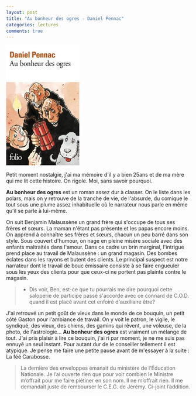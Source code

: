```yaml
---
layout: post
title: "Au bonheur des ogres - Daniel Pennac"
categories: lectures
comments: true
---
```


![moutons](https://github.com/homeostasie/bouquins/raw/master/_pics/lv/pennac_daniel/au-bonheur-des-ogres.jpg)

Petit moment nostalgie, j'ai ma mémoire d'il y a bien 25ans et de ma mère qui me lit cette histoire. On rigole. Moi, sans savoir pourquoi.

**Au bonheur des ogres** est un roman assez dur à classer. On le liste dans les polars, mais on y retrouve de la tranche de vie, de l'absurde, du comique le tout sous une plume assez inhabituelle où le narrateur nous parle en même qu'il se parle à lui-même. 

On suit Benjamin Malaussène un grand frère qui s'occupe de tous ses frères et sœurs. La maman n'étant pas présente et les papas encore moins. On apprend à connaître ses frères et sœurs, chacun un peu barré dans son style. Sous couvert d'humour, on nage en pleine misère sociale avec des enfants maltraités dans l'amour. Dans ce cadre un brin marginal, l'intrigue prend place au travail de Malaussène : un grand magasin. Des bombes éclates dans les rayons et butent des clients. Le principal suspect est notre narrateur dont le travail de bouc émissaire consiste à se faire engueuler sous les yeux des clients pour que ceux-ci ne portent pas plainte contre le magasin.

> - Dis voir, Ben, est-ce que tu pourrais me dire pourquoi cette saloperie de participe passé s'accorde avec ce connard de C.O.D. quand il est placé avant cet enfoiré d'auxiliaire être?

J'ai retrouvé un petit goût de vieux dans le monde de ce bouquin, un petit côté Gaston pour l'ambiance de travail. On y voit le patron, le vigile, le syndiqué, des vieux, des chiens, des gamins qui rêvent, une voleuse, de la photo, de l'astrologie... **Au bonheur des ogres** est vraiment un mélange de tout. J'ai pris plaisir à lire ce bouquin, j'ai ri par moment, je ne me suis pas ennuyé un seul instant. Pour autant dur de le conseiller tellement il est atypique. Je pense me faire une petite pause avant de m'essayer à la suite : La féé Carabosse.

> La dernière des enveloppes émanait du ministère de l'Éducation Nationale. Je l’ai ouverte rien que pour voir combien le Ministre m’offrait pour me faire piétiner en son nom. Il ne m’offrait rien. Il me demandait juste de rembourser le C.E.G. de Jérémy. Ci-joint l’addition.




